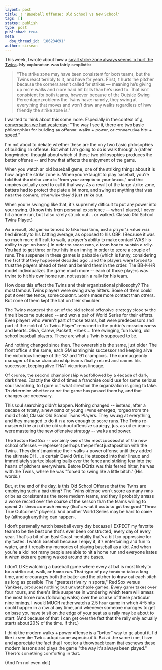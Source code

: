 ```yaml
---
layout: post
title: ! 'Baseball Offense: Old School vs New School'
tags: []
status: publish
type: post
published: true
meta:
  dsq_thread_id: '186234091'
author: sirsean
---
```

This week, I wrote about how a <a href="http://firegardy.com/2008/05/07/a-small-strike-zone-always-hurts-the-twins/">small strike zone always seems to hurt the Twins</a>. My explanation was fairly simplistic:
<blockquote>"The strike zone may have been consistent for both teams, but the Twins react terribly to it, and have for years. First, it hurts the pitcher because the corners aren’t called for strikes — meaning he’s giving up more walks and more hard hit balls than he’s used to. That isn’t consistent for both teams, however, because of the Outside Swing Percentage problems the Twins have: namely, they swing at everything that moves and won’t draw any walks regardless of how friendly the strike zone is."</blockquote>
I wanted to think about this some more. Especially in the context of <a href="http://firegardy.com/2008/05/08/gardy-returns-gomez-cycles-punto-being-punto/#comment-629">a conversation we had yesterday</a>: "The way I see it, there are two basic philosophies for building an offense: walks + power, or consecutive hits + speed."

I'm not about to debate whether these are the only two basic philosophies of building an offense. But what I am going to do is walk through a (rather longwinded) thought about which of these two philosophies produces the better offense -- and how that affects the enjoyment of the game.

When you watch an old baseball game, one of the striking things about it is how large the strike zone is. When you're taught to play baseball, you're told that the strike zone is "from your armpits to your knees," and the umpires actually used to call it that way. As a result of the large strike zone, batters had to protect the plate a lot more, and swing at anything that was near the corners, otherwise they'd just strike out.

When you're swinging like that, it's supremely difficult to put any power into your swing. (I know this from personal experience -- when I played, I never hit a home run, but I also rarely struck out ... or walked. Classic Old School Twins Player.)

As a result, old games tended to take less time, and a player's value was tied directly to his batting average, as opposed to his OBP. (Because it was so much more difficult to walk, a player's ability to make contact WAS his ability to get on base.) In order to score runs, a team had to sustain a rally. You had to get three or four hits in an inning in order to score a couple of runs. The suspense in these games is palpable (which is funny, considering the fact that they happened decades ago), and the players were forced to trust the players ahead of them and behind them in the order. The BB-K-HR model individualizes the game much more -- each of those players was trying to hit his own home run, not sustain a rally for his team.

How does this effect the Twins and their organizational philosophy? The most famous Twins players were swing away hitters. Some of them could put it over the fence, some couldn't. Some made more contact than others. But none of them kept the bat on their shoulder.

The Twins mastered the art of the old school offensive strategy close to the time it became outdated -- and won a pair of World Series for their efforts. Even players who weren't part of those teams, but were predecessors and part of the mold of "a Twins Player" remained in the public's consciousness and hearts. Oliva, Carew, Puckett, Hrbek ... free swinging, fun loving, old school baseball players. These are what a Twin is supposed to be.

And nothing changed since then. The ownership is the same, just older. The front office is the same, each GM naming his successor and keeping alive the victorious lineage of the '87 and '91 champions. The curmudgeonly manager of those championship teams finally retired and named his successor, keeping alive THAT victorious lineage.

Of course, the second championship was followed by a decade of dark, dark times. Exactly the kind of times a franchise could use for some serious soul searching, to figure out what direction the organization is going to take. To determine whether or not the game has passed them by, and that changes are necessary.

This soul searching didn't happen. Nothing changed -- instead, after a decade of futility, a new band of young Twins emerged, forged from the mold of old, Classic Old School Twins Players. They swung at everything, and they managed to do it in a row enough to score runs. The Twins re-mastered the art of the old school offensive strategy, just as other teams were mastering the new offensive strategy -- walks and power.

The Boston Red Sox -- certainly one of the most successful of the new school offenses -- represent perhaps the perfect juxtaposition with the Twins. They didn't maximize their walks + power offense until they added the ultimate DH ... a certain David Ortiz. He stepped into their lineup and immediately started blasting balls over the fence and striking fear into the hearts of pitchers everywhere. Before DOrtiz was this feared hitter, he was with the Twins, where he was "forced to swing like a little bitch." (His words.)

But, at the end of the day, is this Old School Offense that the Twins are employing such a bad thing? The Twins offense won't score as many runs or be as consistent as the more modern teams, and they'll probably amass a worse record over the course of the season than the teams willing to spend 2+ times as much money (that's what it costs to get the good "Three True Outcomes" players). And another World Series may be hard to come by (although anything can happen).

I don't personally watch baseball every day because I EXPECT my favorite team to be the best one that's ever been constructed, every day of every year. That's a bit of an East Coast mentality that's a bit too oppressive for my tastes. I watch baseball because I enjoy it, it's entertaining and fun to watch, and it recalls my memories of playing baseball as a kid. And when you're a kid, not many people are able to hit a home run and everyone hates it when kids are getting walked around the bases.

I don't LIKE watching a baseball game where every at bat is most likely to be a strike out, walk, or home run. That type of play tends to take a long time, and encourages both the batter and the pitcher to draw out each pitch as long as possible. The "greatest rivalry in sports," Red Sox versus Yankees, produces nothing but unwatchable games. Every game takes over four hours, and there's little suspense in wondering which team will amass the most home runs (following walks) over the course of these particular nine innings. I would MUCH rather watch a 2.5 hour game in which 4-5 hits could happen in a row at any time, and whenever someone manages to get on base you have to sit on the edge of your seat as a rally may be about to start. (And because of that, I can get over the fact that the rally only actually starts about 20% of the time. If that.)

I think the modern walks + power offense is a "better" way to go about it. I'd like to see the Twins adopt some aspects of it. But at the same time, I love and appreciate the fact that I root for a throwback team that eschews these modern lessons and plays the game "the way it's always been played." There's something comforting in that.

(And I'm not even old.)
